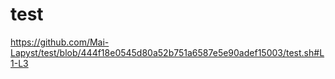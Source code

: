 # test

https://github.com/Mai-Lapyst/test/blob/444f18e0545d80a52b751a6587e5e90adef15003/test.sh#L1-L3
